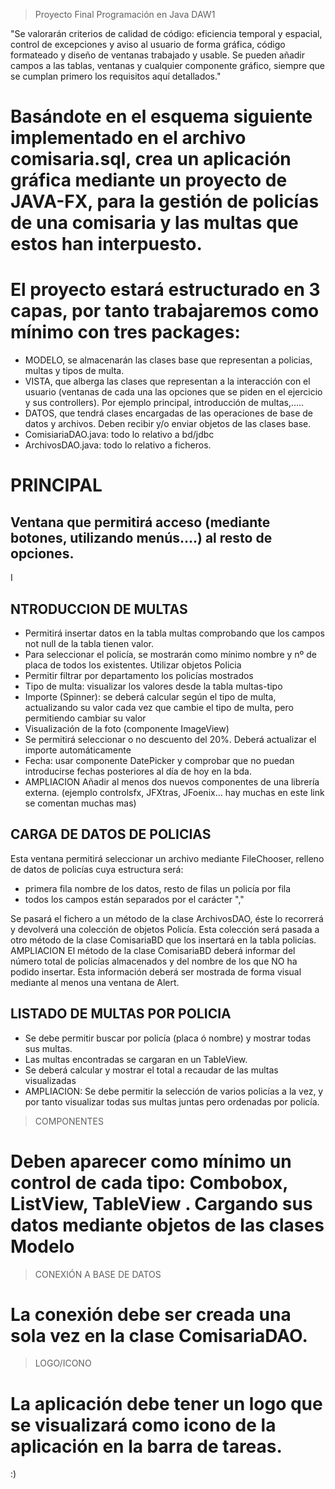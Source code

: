 > Proyecto Final Programación en Java DAW1 


"Se valorarán criterios de calidad de código: eficiencia temporal y espacial, control de excepciones y aviso al usuario de forma gráfica, código formateado y diseño de ventanas trabajado y usable. Se pueden añadir campos a las tablas, ventanas y cualquier componente gráfico, siempre que se cumplan primero los requisitos aquí detallados."

# Basándote en el esquema siguiente implementado en el archivo comisaria.sql, crea un aplicación gráfica mediante un proyecto de JAVA-FX, para la gestión de policías de una comisaria y las multas que estos han interpuesto.

# El proyecto estará estructurado en 3 capas, por tanto trabajaremos como mínimo con tres packages:
- MODELO, se almacenarán las clases base que representan a policias, multas y tipos de multa.
- VISTA, que alberga las clases que representan a la interacción con el usuario (ventanas de cada una las opciones que se piden en el ejercicio y sus controllers). Por ejemplo principal, introducción de multas,…..
- DATOS, que tendrá clases encargadas de las operaciones de base de datos y archivos. Deben recibir y/o enviar objetos de las clases base.
- ComisiariaDAO.java: todo lo relativo a bd/jdbc
- ArchivosDAO.java: todo lo relativo a ficheros.


# PRINCIPAL
## Ventana que permitirá acceso (mediante botones, utilizando menús….) al resto de opciones.
I
## NTRODUCCION DE MULTAS
- Permitirá insertar datos en la tabla multas comprobando que los campos not null de la tabla tienen valor.
- Para seleccionar el policía, se mostrarán como mínimo nombre y nº de placa de todos los existentes. Utilizar
objetos Policia
- Permitir filtrar por departamento los policías mostrados
- Tipo de multa: visualizar los valores desde la tabla multas-tipo
- Importe (Spinner): se deberá calcular según el tipo de multa, actualizando su valor cada vez que cambie el tipo
de multa, pero permitiendo cambiar su valor
- Visualización de la foto (componente ImageView)
- Se permitirá seleccionar o no descuento del 20%. Deberá actualizar el importe automáticamente
- Fecha: usar componente DatePicker y comprobar que no puedan introducirse fechas posteriores al día de hoy
en la bda.
- AMPLIACION Añadir al menos dos nuevos componentes de una librería externa. (ejemplo controlsfx, JFXtras,
JFoenix… hay muchas en este link se comentan muchas mas)

## CARGA DE DATOS DE POLICIAS

Esta ventana permitirá seleccionar un archivo mediante FileChooser, relleno de datos de policías cuya estructura
será:
- primera fila nombre de los datos, resto de filas un policía por fila
- todos los campos están separados por el carácter ","

Se pasará el fichero a un método de la clase ArchivosDAO, éste lo recorrerá y devolverá una colección de objetos
Policía. Esta colección será pasada a otro método de la clase ComisariaBD que los insertará en la tabla policías.
AMPLIACION El método de la clase ComisariaBD deberá informar del número total de policías almacenados y del
nombre de los que NO ha podido insertar. Esta información deberá ser mostrada de forma visual mediante al
menos una ventana de Alert.

## LISTADO DE MULTAS POR POLICIA
- Se debe permitir buscar por policía (placa ó nombre) y mostrar todas sus multas.
- Las multas encontradas se cargaran en un TableView.
- Se deberá calcular y mostrar el total a recaudar de las multas visualizadas
- AMPLIACION: Se debe permitir la selección de varios policías a la vez, y por tanto visualizar todas sus multas
juntas pero ordenadas por policía.

> COMPONENTES
# Deben aparecer como mínimo un control de cada tipo: Combobox, ListView, TableView . Cargando sus datos mediante objetos de las clases Modelo
> CONEXIÓN A BASE DE DATOS
# La conexión debe ser creada una sola vez en la clase ComisariaDAO.
> LOGO/ICONO
# La aplicación debe tener un logo que se visualizará como icono de la aplicación en la barra de tareas.

:)